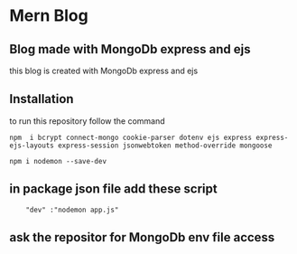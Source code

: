 
# Mern Blog
## Blog made with MongoDb express and ejs 

this blog is created with MongoDb express and ejs 

## Installation
to run this repository follow the command 

```
npm  i bcrypt connect-mongo cookie-parser dotenv ejs express express-ejs-layouts express-session jsonwebtoken method-override mongoose

npm i nodemon --save-dev 

```

## in package json file add these script

```
    "dev" :"nodemon app.js" 
```

## ask the repositor for MongoDb env file access 
